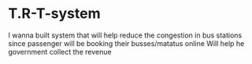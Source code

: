 # T.R-T-system
 I wanna built system that will help reduce the congestion in bus stations since passenger will be booking their busses/matatus online   Will help he government collect the revenue 
